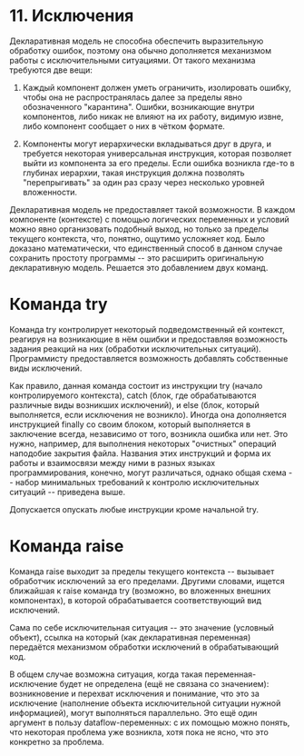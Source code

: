 # 11. Исключения

Декларативная модель не способна обеспечить выразительную обработку ошибок, поэтому она обычно дополняется механизмом работы с исключительными ситуациями. От такого механизма требуются две вещи:

1) Каждый компонент должен уметь ограничить, изолировать ошибку, чтобы она не распространялась далее за пределы явно обозначенного "карантина". Ошибки, возникающие внутри компонентов, либо никак не влияют на их работу, видимую извне, либо компонент сообщает о них в чётком формате.

2) Компоненты могут иерархически вкладываться друг в друга, и требуется некоторая универсальная инструкция, которая позволяет выйти из компонента за его пределы. Если ошибка возникла где-то в глубинах иерархии, такая инструкция должна позволять "перепрыгивать" за один раз сразу через несколько уровней вложенности.

Декларативная модель не предоставляет такой возможности. В каждом компоненте (контексте) с помощью логических переменных и условий можно явно организовать подобный выход, но только за пределы текущего контекста, что, понятно, ощутимо усложняет код. Было доказано математически, что единственный способ в данном случае сохранить простоту программы -- это расширить оригинальную декларативную модель. Решается это добавлением двух команд.

# Команда try

Команда try контролирует некоторый подведомственный ей контекст, реагируя на возникающие в нём ошибки и предоставляя возможность задания реакций на них (обработки исключительных ситуаций). Программисту предоставляется возможность добавлять собственные виды исключений.

Как правило, данная команда состоит из инструкции try (начало контролируемого контекста), catch (блок, где обрабатываются различные виды возникших исключений), и else (блок, который выполняется, если исключения не возникло). Иногда она дополняется инструкцией finally со своим блоком, который выполняется в заключение всегда, независимо от того, возникла ошибка или нет. Это нужно, например, для выполнения некоторых "очистных" операций наподобие закрытия файла.
Названия этих инструкций и форма их работы и взаимосвязи между ними в разных языках программирования, конечно, могут различаться, однако общая схема -- набор минимальных требований к контролю исключительных ситуаций -- приведена выше.

Допускается опускать любые инструкции кроме начальной try.

# Команда raise

Команда raise выходит за пределы текущего контекста -- вызывает обработчик исключений за его пределами. Другими словами, ищется ближайшая к raise команда try (возможно, во вложенных внешних компонентах), в которой обрабатывается соответствующий вид исключений.

Сама по себе исключительная ситуация -- это значение (условный объект), ссылка на который (как декларативная переменная) передаётся механизмом обработки исключений в обрабатывающий код.

В общем случае возможна ситуация, когда такая переменная-исключение будет не определена (ещё не связана со значением): возникновение и перехват исключения и понимание, что это за исключение (наполнение объекта исключительной ситуации нужной информацией), могут выполняться параллельно. Это ещё один аргумент в пользу dataflow-переменных: с их помощью можно понять, что некоторая проблема уже возникла, хотя пока не ясно, что это конкретно за проблема.

